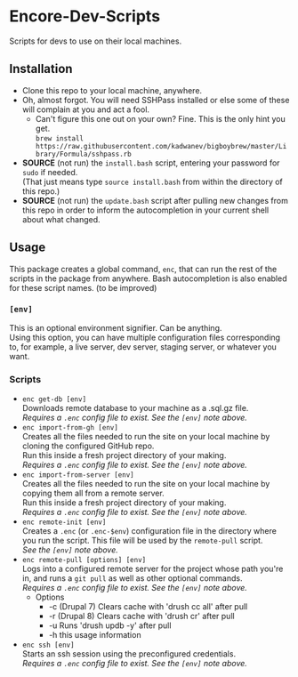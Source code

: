 # Encore-Dev-Scripts
Scripts for devs to use on their local machines.

## Installation
- Clone this repo to your local machine, anywhere.
- Oh, almost forgot. You will need SSHPass installed or else some of these
  will complain at you and act a fool.
  - Can't figure this one out on your own? Fine. This is the only hint you get.\
    `brew install https://raw.githubusercontent.com/kadwanev/bigboybrew/master/Library/Formula/sshpass.rb`
- **SOURCE** (not run) the `install.bash` script, entering your password for
  `sudo` if needed.\
  (That just means type `source install.bash` from within the directory of this repo.)
- **SOURCE** (not run) the `update.bash` script after pulling new changes from
  this repo in order to inform the autocompletion in your current shell about
  what changed.

## Usage
This package creates a global command, `enc`, that can run the rest of the scripts
in the package from anywhere. Bash autocompletion is also enabled for these
script names. (to be improved)

### `[env]`
This is an optional environment signifier. Can be anything.\
Using this option, you can have multiple configuration files corresponding to,
for example, a live server, dev server, staging server, or whatever you want.

### Scripts
- `enc get-db [env]`\
    Downloads remote database to your machine as a .sql.gz file.\
    *Requires a `.enc` config file to exist. See the `[env]` note above.*
- `enc import-from-gh [env]`\
    Creates all the files needed to run the site on your local machine
    by cloning the configured GitHub repo.\
    Run this inside a fresh project directory of your making.\
    *Requires a `.enc` config file to exist. See the `[env]` note above.*
- `enc import-from-server [env]`\
    Creates all the files needed to run the site on your local machine
    by copying them all from a remote server.\
    Run this inside a fresh project directory of your making.\
    *Requires a `.enc` config file to exist. See the `[env]` note above.*
- `enc remote-init [env]`\
    Creates a `.enc` (or `.enc-$env`) configuration file in the directory
    where you run the script. This file will be used by the `remote-pull` script.\
    *See the `[env]` note above.*
- `enc remote-pull [options] [env]`\
    Logs into a configured remote server for the project whose path you're in,
    and runs a `git pull` as well as other optional commands.\
    *Requires a `.enc` config file to exist. See the `[env]` note above.*
  * Options
    * -c    (Drupal 7) Clears cache with 'drush cc all' after pull
    * -r    (Drupal 8) Clears cache with 'drush cr' after pull
    * -u    Runs 'drush updb -y' after pull
    * -h    this usage information
- `enc ssh [env]`\
    Starts an ssh session using the preconfigured credentials.\
    *Requires a `.enc` config file to exist. See the `[env]` note above.*
